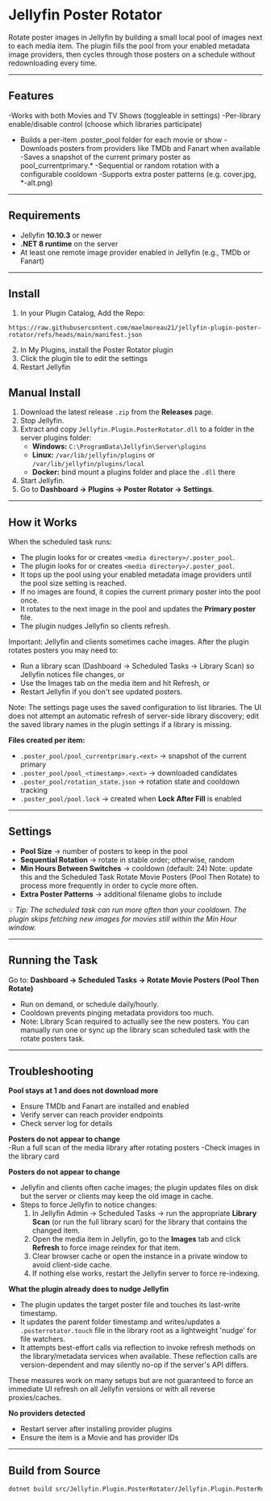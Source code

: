 # Jellyfin Poster Rotator

Rotate poster images in Jellyfin by building a small local pool of images next to each media item. The plugin fills the pool from your enabled metadata image providers, then cycles through those posters on a schedule without redownloading every time.

---

## Features

-Works with both Movies and TV Shows (toggleable in settings)
-Per-library enable/disable control (choose which libraries participate)
 - Builds a per-item .poster_pool folder for each movie or show
-Downloads posters from providers like TMDb and Fanart when available
-Saves a snapshot of the current primary poster as pool_currentprimary.*
-Sequential or random rotation with a configurable cooldown
-Supports extra poster patterns (e.g. cover.jpg, *-alt.png)

---

## Requirements

- Jellyfin **10.10.3** or newer  
- **.NET 8 runtime** on the server  
- At least one remote image provider enabled in Jellyfin (e.g., TMDb or Fanart)  

---

## Install

1. In your Plugin Catalog, Add the Repo: 
```Repo
https://raw.githubusercontent.com/maelmoreau21/jellyfin-plugin-poster-rotator/refs/heads/main/manifest.json
```
2. In My Plugins, install the Poster Rotator plugin
3. Click the plugin tile to edit the settings
4. Restart Jellyfin

## Manual Install

1. Download the latest release `.zip` from the **Releases** page.  
2. Stop Jellyfin.  
3. Extract and copy `Jellyfin.Plugin.PosterRotator.dll` to a folder in the server plugins folder:  
   - **Windows:** `C:\ProgramData\Jellyfin\Server\plugins`  
   - **Linux:** `/var/lib/jellyfin/plugins` or `/var/lib/jellyfin/plugins/local`  
   - **Docker:** bind mount a plugins folder and place the `.dll` there  
4. Start Jellyfin.  
5. Go to **Dashboard → Plugins → Poster Rotator → Settings**.  

---

## How it Works

When the scheduled task runs:  

 - The plugin looks for or creates `<media directory>/.poster_pool`.  
 - The plugin looks for or creates `<media directory>/.poster_pool`.
- It tops up the pool using your enabled metadata image providers until the pool size setting is reached.  
- If no images are found, it copies the current primary poster into the pool once.  
- It rotates to the next image in the pool and updates the **Primary poster** file.  
- The plugin nudges Jellyfin so clients refresh.

Important: Jellyfin and clients sometimes cache images. After the plugin rotates posters you may need to:

- Run a library scan (Dashboard → Scheduled Tasks → Library Scan) so Jellyfin notices file changes, or
- Use the Images tab on the media item and hit Refresh, or
- Restart Jellyfin if you don't see updated posters.

Note: The settings page uses the saved configuration to list libraries. The UI does not attempt an automatic refresh of server-side library discovery; edit the saved library names in the plugin settings if a library is missing.

**Files created per item:**  
- `.poster_pool/pool_currentprimary.<ext>` → snapshot of the current primary  
- `.poster_pool/pool_<timestamp>.<ext>` → downloaded candidates  
- `.poster_pool/rotation_state.json` → rotation state and cooldown tracking  
- `.poster_pool/pool.lock` → created when **Lock After Fill** is enabled  

---

## Settings

- **Pool Size** → number of posters to keep in the pool  
- **Sequential Rotation** → rotate in stable order; otherwise, random  
- **Min Hours Between Switches** → cooldown (default: 24)  Note: update this and the Scheduled Task Rotate Movie Posters (Pool Then Rotate) to process more frequently in order to cycle more often.
- **Extra Poster Patterns** → additional filename globs to include  

💡 *Tip: The scheduled task can run more often than your cooldown. The plugin skips fetching new images for movies still within the Min Hour window.*  

---

## Running the Task

Go to: **Dashboard → Scheduled Tasks → Rotate Movie Posters (Pool Then Rotate)**  

- Run on demand, or schedule daily/hourly.  
- Cooldown prevents pinging metadata providors too much.
- Note: Library Scan required to actually see the new posters. You can manually run one or sync up the library scan scheduled task with the rotate posters task.  

---

## Troubleshooting

**Pool stays at 1 and does not download more**  
- Ensure TMDb and Fanart are installed and enabled  
- Verify server can reach provider endpoints  
- Check server log for details

**Posters do not appear to change**  
-Run a full scan of the media library after rotating posters
-Check images in the library card

**Posters do not appear to change**
- Jellyfin and clients often cache images; the plugin updates files on disk but the server or clients may keep the old image in cache.
- Steps to force Jellyfin to notice changes:
   1. In Jellyfin Admin → Scheduled Tasks → run the appropriate **Library Scan** (or run the full library scan) for the library that contains the changed item.
   2. Open the media item in Jellyfin, go to the **Images** tab and click **Refresh** to force image reindex for that item.
   3. Clear browser cache or open the instance in a private window to avoid client-side cache.
   4. If nothing else works, restart the Jellyfin server to force re-indexing.

**What the plugin already does to nudge Jellyfin**
- The plugin updates the target poster file and touches its last-write timestamp.
- It updates the parent folder timestamp and writes/updates a `.posterrotator.touch` file in the library root as a lightweight 'nudge' for file watchers.
- It attempts best-effort calls via reflection to invoke refresh methods on the library/metadata services when available. These reflection calls are version-dependent and may silently no-op if the server's API differs.

These measures work on many setups but are not guaranteed to force an immediate UI refresh on all Jellyfin versions or with all reverse proxies/caches.

**No providers detected**
- Restart server after installing provider plugins
- Ensure the item is a Movie and has provider IDs  

---

## Build from Source

```bash
dotnet build src/Jellyfin.Plugin.PosterRotator/Jellyfin.Plugin.PosterRotator.csproj -c Release
